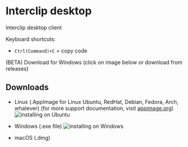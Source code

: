 # Interclip desktop
Interclip desktop client

Keyboard shortcuts:

* ```Ctrl(Command)+C``` = copy code

(BETA) Download for Windows (click on image below or download from releases)


## Downloads

* Linux (.AppImage for Linux Ubuntu, RedHat, Debian, Fedora, Arch, whatever)
(for more support documentation, visit [appimage.org](https://appimage.org/))
![installing on Ubuntu](https://s.put.re/QKiEEMki.gif)

* Windows (.exe file)
![installing on Windows](https://s.put.re/uKny4NFr.gif)

* macOS (.dmg)
